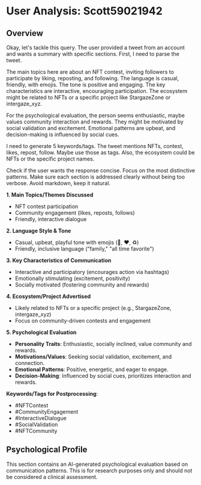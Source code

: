 # User Analysis: Scott59021942

## Overview

<think>
Okay, let's tackle this query. The user provided a tweet from an account and wants a summary with specific sections. First, I need to parse the tweet.

The main topics here are about an NFT contest, inviting followers to participate by liking, reposting, and following. The language is casual, friendly, with emojis. The tone is positive and engaging. The key characteristics are interactive, encouraging participation. The ecosystem might be related to NFTs or a specific project like StargazeZone or intergaze_xyz. 

For the psychological evaluation, the person seems enthusiastic, maybe values community interaction and rewards. They might be motivated by social validation and excitement. Emotional patterns are upbeat, and decision-making is influenced by social cues.

I need to generate 5 keywords/tags. The tweet mentions NFTs, contest, likes, repost, follow. Maybe use those as tags. Also, the ecosystem could be NFTs or the specific project names. 

Check if the user wants the response concise. Focus on the most distinctive patterns. Make sure each section is addressed clearly without being too verbose. Avoid markdown, keep it natural.
</think>

**1. Main Topics/Themes Discussed**  
- NFT contest participation  
- Community engagement (likes, reposts, follows)  
- Friendly, interactive dialogue  

**2. Language Style & Tone**  
- Casual, upbeat, playful tone with emojis (💫, ❤️, ♻️)  
- Friendly, inclusive language ("family," "all time favorite")  

**3. Key Characteristics of Communication**  
- Interactive and participatory (encourages action via hashtags)  
- Emotionally stimulating (excitement, positivity)  
- Socially motivated (fostering community and rewards)  

**4. Ecosystem/Project Advertised**  
- Likely related to NFTs or a specific project (e.g., StargazeZone, intergaze_xyz)  
- Focus on community-driven contests and engagement  

**5. Psychological Evaluation**  
- **Personality Traits**: Enthusiastic, socially inclined, value community and rewards.  
- **Motivations/Values**: Seeking social validation, excitement, and connection.  
- **Emotional Patterns**: Positive, energetic, and eager to engage.  
- **Decision-Making**: Influenced by social cues, prioritizes interaction and rewards.  

**Keywords/Tags for Postprocessing**:  
- #NFTContest  
- #CommunityEngagement  
- #InteractiveDialogue  
- #SocialValidation  
- #NFTCommunity

## Psychological Profile

This section contains an AI-generated psychological evaluation based on communication patterns. This is for research purposes only and should not be considered a clinical assessment.